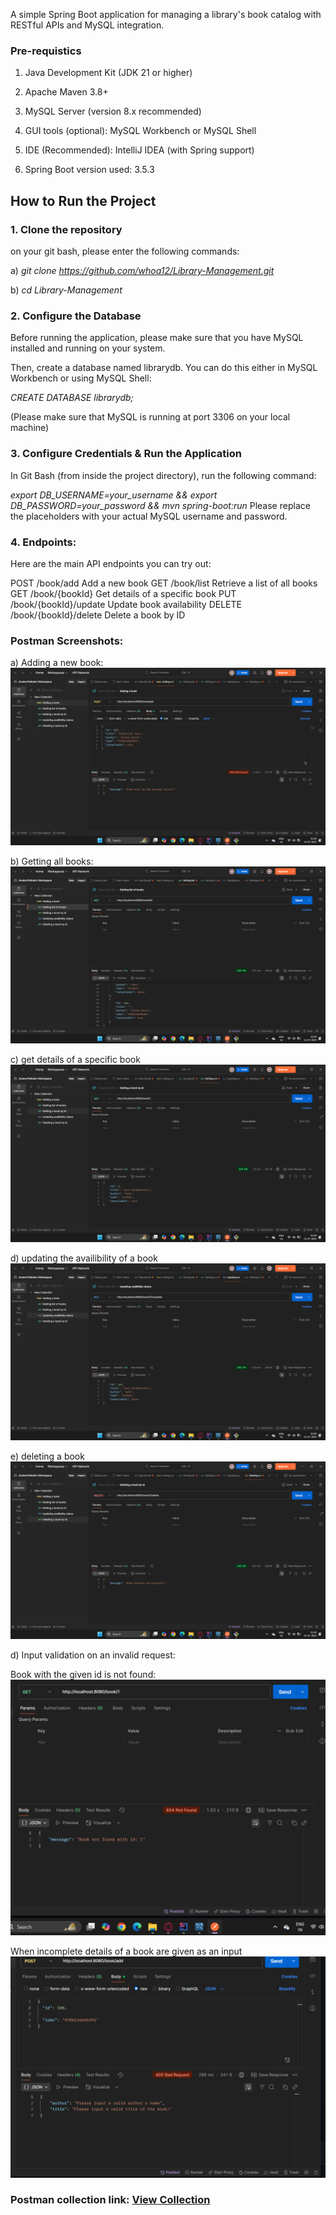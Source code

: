 A simple Spring Boot application for managing a library's book catalog with RESTful APIs and MySQL integration.



### Pre-requistics
1. Java Development Kit (JDK 21 or higher)

2. Apache Maven 3.8+

3. MySQL Server (version 8.x recommended)

4. GUI tools (optional): MySQL Workbench or MySQL Shell

5.  IDE (Recommended): IntelliJ IDEA (with Spring support)

6.  Spring Boot version used: 3.5.3





##  How to Run the Project

### 1. Clone the repository

on your git bash, please enter the following commands:

a) *git clone https://github.com/whoa12/Library-Management.git*

b) *cd Library-Management*

### 2. Configure the Database

Before running the application, please make sure that you have MySQL installed and running on your system.

Then, create a database named librarydb. You can do this either in MySQL Workbench or using MySQL Shell:

*CREATE DATABASE librarydb;*

(Please make sure that MySQL is running at port 3306 on your local machine)


###   3. Configure Credentials & Run the Application

In Git Bash (from inside the project directory), run the following command:

*export DB_USERNAME=your_username && export DB_PASSWORD=your_password && mvn spring-boot:run*
Please replace the placeholders with your actual MySQL username and password.



### 4. Endpoints:
Here are the main API endpoints you can try out:

POST	        /book/add	                               Add a new book
GET	          /book/list	                             Retrieve a list of all books
GET	          /book/{bookId}	                         Get details of a specific book
PUT	          /book/{bookId}/update	                   Update book availability
DELETE	      /book/{bookId}/delete	                   Delete a book by ID



### Postman Screenshots:

a) Adding a new book:
![image alts](https://github.com/whoa12/Library-Management/blob/main/Screenshot%20(103).png?raw=true)

b) Getting all books:
![image alt](https://github.com/whoa12/Library-Management/blob/main/Screenshot%20(104).png?raw=true)

c) get details of a specific book
![image alt](https://github.com/whoa12/Library-Management/blob/main/Screenshot%20(105).png?raw=true)

d) updating the availibility of a book
![image alt](https://github.com/whoa12/Library-Management/blob/main/Screenshot%20(106).png?raw=true)

e) deleting a book
![image alt](https://github.com/whoa12/Library-Management/blob/main/Screenshot%20(107).png?raw=true)

d) Input validation on an invalid request:

Book with the given id is not found:
![image alt](https://github.com/whoa12/Library-Management/blob/main/Screenshot%20(108).png?raw=true)

When incomplete details of a book are given as an input
![image alt](https://github.com/whoa12/Library-Management/blob/main/Screenshot%20(109).png?raw=true)


### Postman collection link: [View Collection](https://anshulpathak-4414537.postman.co/workspace/Anshul-Pathak's-Workspace~0f41530e-0ef1-47f6-8705-cc3dfc6ac776/collection/46707845-ea9f497f-df5d-43ee-b3fe-92c6f43c1422?action=share&creator=46707845)





